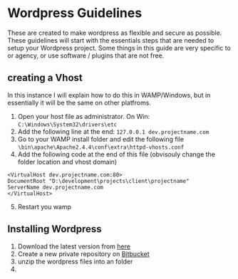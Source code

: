 # Wordpress Guidelines
These are created to make wordpress as flexible and secure as possible.
These guidelines will start with the essentials steps that are needed to setup your Wordpress project.
Some things in this guide are very specific to or agency, or use software / plugins that are not free.

## creating a Vhost

In this instance I will explain how to do this in WAMP/Windows, but in essentially it will be the same on other platfroms.

1. Open your host file as administrator. On Win: `C:\Windows\System32\drivers\etc`
2. Add the following line at the end: `127.0.0.1 dev.projectname.com`
3. Go to your WAMP install folder and edit the following file `\bin\apache\Apache2.4.4\conf\extra\httpd-vhosts.conf`
4. Add the following code at the end of this file (obvisouly change the folder location and vhost domain)

 ```
 <VirtualHost dev.projectname.com:80>
 DocumentRoot "D:\development\projects\client\projectname"
 ServerName dev.projectname.com
 </VirtualHost>
 ```
 5. Restart you wamp

## Installing Wordpress

 1. Download the latest version from [here](http://wordpress.org/download/)
 2. Create a new  private repository on [Bitbucket](https://bitbucket.org/repo/create)
 3. unzip the wordpress files into an folder
 4.
